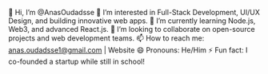 👋 Hi, I’m @AnasOudadsse
👀 I’m interested in Full-Stack Development, UI/UX Design, and building innovative web apps.
🌱 I’m currently learning Node.js, Web3, and advanced React.js.
💞️ I’m looking to collaborate on open-source projects and web development teams.
📫 How to reach me: anas.oudadsse1@gmail.com | Website
😄 Pronouns: He/Him
⚡ Fun fact: I co-founded a startup while still in school!

<!---
AnasOudadsse/AnasOudadsse is a ✨ special ✨ repository because its `README.md` (this file) appears on your GitHub profile.
You can click the Preview link to take a look at your changes.
--->
